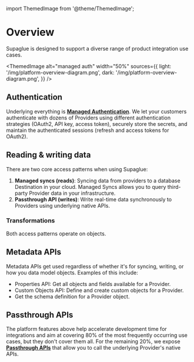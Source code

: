 import ThemedImage from '@theme/ThemedImage';

# Overview

Supaglue is designed to support a diverse range of product integration use cases.

<ThemedImage
alt="managed auth"
width="50%"
sources={{
    light: '/img/platform-overview-diagram.png',
    dark: '/img/platform-overview-diagram.png',
  }}
/>

## Authentication

Underlying everything is **[Managed Authentication](./managed-auth)**. We let your customers authenticate with dozens of Providers using different authentication strategies (OAuth2, API key, access token), securely store the secrets, and maintain the authenticated sessions (refresh and access tokens for OAuth2).

## Reading & writing data

There are two core access patterns when using Supaglue:

1. **Managed syncs (reads)**: Syncing data from providers to a database Destination in your cloud. Managed Syncs allows you to query third-party Provider data in your infrastructure.
2. **Passthrough API (writes)**: Write real-time data synchronously to Providers using underlying native APIs.

### Transformations

Both access patterns operate on objects.

## Metadata APIs

Metadata APIs get used regardless of whether it's for syncing, writing, or how you data model objects. Examples of this include:

- Properties API: Get all objects and fields available for a Provider.
- Custom Objects API: Define and create custom objects for a Provider.
- Get the schema definition for a Provider object.

## Passthrough APIs

The platform features above help accelerate development time for integrations and aim at covering 80% of the most frequently occurring use cases, but they don't cover them all. For the remaining 20%, we expose **[Passthrough APIs](./passthrough)** that allow you to call the underlying Provider's native APIs.
